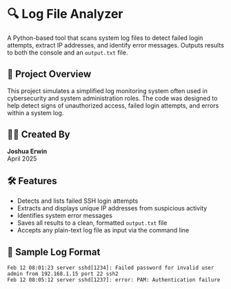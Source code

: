# 🔍 Log File Analyzer

A Python-based tool that scans system log files to detect failed login attempts, extract IP addresses, and identify error messages. Outputs results to both the console and an `output.txt` file.

## 📁 Project Overview

This project simulates a simplified log monitoring system often used in cybersecurity and system administration roles. The code was designed to help detect signs of unauthorized access, failed login attempts, and errors within a system log.

## 👨‍💻 Created By

**Joshua Erwin**  
April 2025  

## 🛠️ Features

- Detects and lists failed SSH login attempts  
- Extracts and displays unique IP addresses from suspicious activity  
- Identifies system error messages  
- Saves all results to a clean, formatted `output.txt` file  
- Accepts any plain-text log file as input via the command line

## 🧪 Sample Log Format

```text
Feb 12 08:01:23 server sshd[1234]: Failed password for invalid user admin from 192.168.1.15 port 22 ssh2  
Feb 12 08:05:12 server sshd[1237]: error: PAM: Authentication failure  


